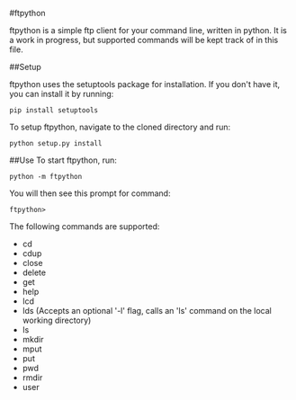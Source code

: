 #ftpython

ftpython is a simple ftp client for your command line, written in python. It is a work in progress, but supported commands will be kept track of in this file.

##Setup

ftpython uses the setuptools package for installation. If you don't have it, you can install it by running:

`pip install setuptools`

To setup ftpython, navigate to the cloned directory and run:

`python setup.py install`

##Use
To start ftpython, run:

`python -m ftpython`

You will then see this prompt for command:

`ftpython>`

The following commands are supported:
- cd
- cdup
- close
- delete
- get
- help
- lcd
- lds (Accepts an optional '-l' flag, calls an 'ls' command on the local working directory)
- ls
- mkdir
- mput
- put
- pwd
- rmdir
- user
